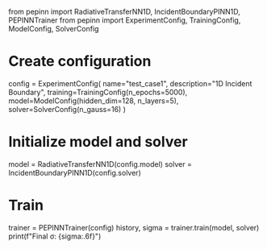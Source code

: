 from pepinn import RadiativeTransferNN1D, IncidentBoundaryPINN1D, PEPINNTrainer
from pepinn import ExperimentConfig, TrainingConfig, ModelConfig, SolverConfig

# Create configuration
config = ExperimentConfig(
    name="test_case1",
    description="1D Incident Boundary",
    training=TrainingConfig(n_epochs=5000),
    model=ModelConfig(hidden_dim=128, n_layers=5),
    solver=SolverConfig(n_gauss=16)
)

# Initialize model and solver
model = RadiativeTransferNN1D(config.model)
solver = IncidentBoundaryPINN1D(config.solver)

# Train
trainer = PEPINNTrainer(config)
history, sigma = trainer.train(model, solver)
print(f"Final σ: {sigma:.6f}")
